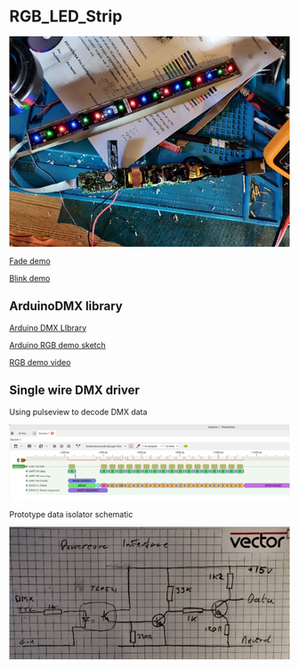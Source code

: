 # RGB_LED_Strip

![teardoown](./images/teardown.jpg)

[Fade demo](./images/VID_20220227_174956.mp4)

[Blink demo](./images/VID_20220227_174716.mp4)

## ArduinoDMX library

[Arduino DMX LIbrary](https://github.com/arduino-libraries/ArduinoDMX)

[Arduino RGB demo sketch](./RGB_Demo/RGB_Demo.ino)

[RGB demo video](./images/VID_20220303_161747.mp4)


## Single wire DMX driver

Using pulseview to decode DMX data

![DMX data analysis](./images/Pulseview-dmx.png)

Prototype data isolator schematic

![DMX data isolator](./images/Data-isolator.jpg)

